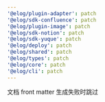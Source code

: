 ```yaml
---
'@elog/plugin-adapter': patch
'@elog/sdk-confluence': patch
'@elog/plugin-image': patch
'@elog/sdk-notion': patch
'@elog/sdk-yuque': patch
'@elog/deploy': patch
'@elog/shared': patch
'@elog/types': patch
'@elog/core': patch
'@elog/cli': patch
---
```


文档 front matter 生成失败时跳过

